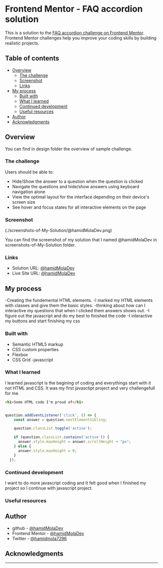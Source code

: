 # Frontend Mentor - FAQ accordion solution

This is a solution to the [FAQ accordion challenge on Frontend Mentor](https://www.frontendmentor.io/challenges/faq-accordion-wyfFdeBwBz). Frontend Mentor challenges help you improve your coding skills by building realistic projects. 

## Table of contents

- [Overview](#overview)
  - [The challenge](#the-challenge)
  - [Screenshot](#screenshot)
  - [Links](#links)
- [My process](#my-process)
  - [Built with](#built-with)
  - [What I learned](#what-i-learned)
  - [Continued development](#continued-development)
  - [Useful resources](#useful-resources)
- [Author](#author)
- [Acknowledgments](#acknowledgments)


## Overview
You can find in design folder the overview of sample challenge.

### The challenge

Users should be able to:

- Hide/Show the answer to a question when the question is clicked
- Navigate the questions and hide/show answers using keyboard navigation alone
- View the optimal layout for the interface depending on their device's screen size
- See hover and focus states for all interactive elements on the page

### Screenshot

(./screenshots-of-My-Solution/@hamidMolaDev.png)

You can find the screenshot of my solution that I named @hamidMolaDev in screenshots-of-My-Solution folder.


### Links

- Solution URL: [@hamidMolaDev](https://github.com/hamidMolaDev/faq-accordion)
- Live Site URL: [@hamidMolaDev](https://hamidmoladev.github.io/faq-accordion/)

## My process
-Creating the fundemental HTML elements.
-I marked my HTML elements with classes and give them the basic styles.
-thinking about how can I interactive my questions that when I clicked them answers shows out.
-I figure out the javascript and do my best to finished the code
-I interactive my buttons and start finishing my css

### Built with

- Semantic HTML5 markup
- CSS custom properties
- Flexbox
- CSS Grid
-javascript


### What I learned

I learned javascript is the begining of coding and everythings start with it not HTML and CSS. It was my first javasctipt project and very challengefull for me.


```html
<h1>Some HTML code I'm proud of</h1>
```
```css

```
```js
question.addEventListener('click', () => {
    const answer = question.nextElementSibling;

    question.classList.toggle('active');

    if (question.classList.contains('active')) {
      answer.style.maxHeight = answer.scrollHeight + "px";
    } else {
      answer.style.maxHeight = 0;
    }
  });
```



### Continued development

I want to do more javascript coding and It felt good when I finished my project so I continue with javascript project.



### Useful resources


## Author

- github - [@hamidMolaDev](https://github.com/hamidMolaDev)
- Frontend Mentor - [@hamidMolaDev](https://www.frontendmentor.io/profile/hamidMolaDev)
- Twitter - [@hamidmola7296](https://twitter.com/hamidmola7296)


## Acknowledgments
----

